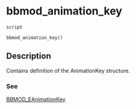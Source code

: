 # bbmod_animation_key
`script`
```gml
bbmod_animation_key()
```

## Description
Contains definition of the AnimationKey structure.

### See
[BBMOD_EAnimationKey](BBMOD_EAnimationKey.html)